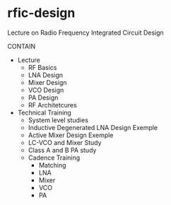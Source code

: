 # rfic-design
Lecture on Radio Frequency Integrated Circuit Design

CONTAIN 
- Lecture
    - RF Basics
    - LNA Design
    - Mixer Design
    - VCO Design
    - PA Design
    - RF Architetcures
- Technical Training
    - System level studies
    - Inductive Degenerated LNA Design Exemple
    - Active Mixer Design Exemple
    - LC-VCO and Mixer Study
    - Class A and B PA study
  - Cadence Training
    - Matching
    - LNA
    - Mixer
    - VCO
    - PA
